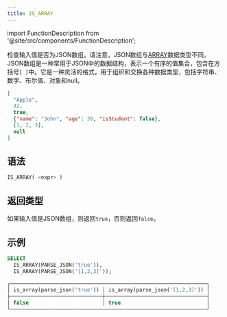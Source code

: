 ```yaml
---
title: IS_ARRAY
---
```

import FunctionDescription from '@site/src/components/FunctionDescription';

<FunctionDescription description="引入或更新: v1.2.368"/>

检查输入值是否为JSON数组。请注意，JSON数组与[ARRAY](../../00-sql-reference/10-data-types/40-data-type-array-types.md)数据类型不同。JSON数组是一种常用于JSON中的数据结构，表示一个有序的值集合，包含在方括号`[ ]`中。它是一种灵活的格式，用于组织和交换各种数据类型，包括字符串、数字、布尔值、对象和null。

```json title='JSON数组示例:'
[
  "Apple",
  42,
  true,
  {"name": "John", "age": 30, "isStudent": false},
  [1, 2, 3],
  null
]
```

## 语法

```sql
IS_ARRAY( <expr> )
```

## 返回类型

如果输入值是JSON数组，则返回`true`，否则返回`false`。

## 示例

```sql
SELECT
  IS_ARRAY(PARSE_JSON('true')),
  IS_ARRAY(PARSE_JSON('[1,2,3]'));

┌────────────────────────────────────────────────────────────────┐
│ is_array(parse_json('true')) │ is_array(parse_json('[1,2,3]')) │
├──────────────────────────────┼─────────────────────────────────┤
│ false                        │ true                            │
└────────────────────────────────────────────────────────────────┘
```